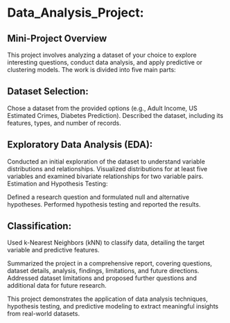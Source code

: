 # Data_Analysis_Project:

## Mini-Project Overview
This project involves analyzing a dataset of your choice to explore interesting questions, conduct data analysis, and apply predictive or clustering models. The work is divided into five main parts:

## Dataset Selection:

Chose a dataset from the provided options (e.g., Adult Income, US Estimated Crimes, Diabetes Prediction).
Described the dataset, including its features, types, and number of records.
## Exploratory Data Analysis (EDA):

Conducted an initial exploration of the dataset to understand variable distributions and relationships.
Visualized distributions for at least five variables and examined bivariate relationships for two variable pairs.
Estimation and Hypothesis Testing:

Defined a research question and formulated null and alternative hypotheses.
Performed hypothesis testing and reported the results.

## Classification: 
Used k-Nearest Neighbors (kNN) to classify data, detailing the target variable and predictive features.

Summarized the project in a comprehensive report, covering questions, dataset details, analysis, findings, limitations, and future directions.
Addressed dataset limitations and proposed further questions and additional data for future research.

This project demonstrates the application of data analysis techniques, hypothesis testing, and predictive modeling to extract meaningful insights from real-world datasets.
